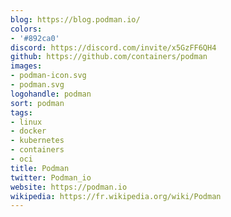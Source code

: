 ```yaml
---
blog: https://blog.podman.io/
colors:
- '#892ca0'
discord: https://discord.com/invite/x5GzFF6QH4
github: https://github.com/containers/podman
images:
- podman-icon.svg
- podman.svg
logohandle: podman
sort: podman
tags:
- linux
- docker
- kubernetes
- containers
- oci
title: Podman
twitter: Podman_io
website: https://podman.io
wikipedia: https://fr.wikipedia.org/wiki/Podman
---
```

